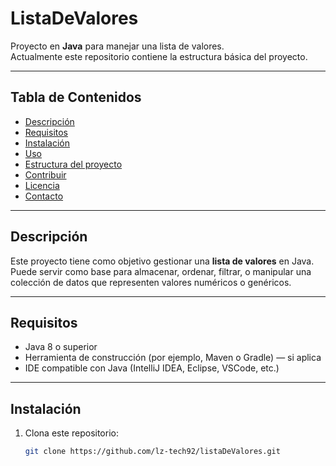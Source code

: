 # ListaDeValores

Proyecto en **Java** para manejar una lista de valores.  
Actualmente este repositorio contiene la estructura básica del proyecto.  

---

## Tabla de Contenidos

- [Descripción](#descripción)  
- [Requisitos](#requisitos)  
- [Instalación](#instalación)  
- [Uso](#uso)  
- [Estructura del proyecto](#estructura-del-proyecto)  
- [Contribuir](#contribuir)  
- [Licencia](#licencia)  
- [Contacto](#contacto)

---

## Descripción

Este proyecto tiene como objetivo gestionar una **lista de valores** en Java.  
Puede servir como base para almacenar, ordenar, filtrar, o manipular una colección de datos que representen valores numéricos o genéricos.

---

## Requisitos

- Java 8 o superior  
- Herramienta de construcción (por ejemplo, Maven o Gradle) — si aplica  
- IDE compatible con Java (IntelliJ IDEA, Eclipse, VSCode, etc.)

---

## Instalación

1. Clona este repositorio:  
   ```bash
   git clone https://github.com/lz-tech92/listaDeValores.git
